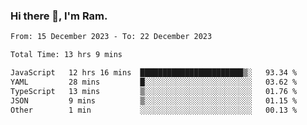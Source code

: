 ### Hi there 👋, I'm Ram.

<!--START_SECTION:waka-->

```txt
From: 15 December 2023 - To: 22 December 2023

Total Time: 13 hrs 9 mins

JavaScript   12 hrs 16 mins  ███████████████████████▒░   93.34 %
YAML         28 mins         █░░░░░░░░░░░░░░░░░░░░░░░░   03.62 %
TypeScript   13 mins         ▒░░░░░░░░░░░░░░░░░░░░░░░░   01.76 %
JSON         9 mins          ▒░░░░░░░░░░░░░░░░░░░░░░░░   01.15 %
Other        1 min           ░░░░░░░░░░░░░░░░░░░░░░░░░   00.13 %
```

<!--END_SECTION:waka-->
